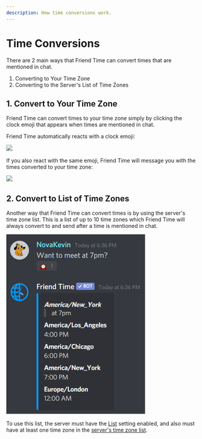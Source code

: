 ```yaml
---
description: How time conversions work.
---
```


# Time Conversions

There are 2 main ways that Friend Time can convert times that are mentioned in chat.

1. Converting to Your Time Zone
2. Converting to the Server's List of Time Zones

## 1. Convert to Your Time Zone

Friend Time can convert times to your time zone simply by clicking the clock emoji that appears when times are mentioned in chat.

Friend Time automatically reacts with a clock emoji:

![](https://i.imgur.com/pm9nCJG.png)

If you also react with the same emoji, Friend Time will message you with the times converted to your time zone:

![](https://i.imgur.com/wMsXvL3.png)

## 2. Convert to List of Time Zones

Another way that Friend Time can convert times is by using the server's time zone list. This is a list of up to 10 time zones which Friend Time will always convert to and send after a time is mentioned in chat.

![](.gitbook/assets/image%20%2861%29%20%281%29%20%282%29%20%282%29.png)

To use this list, the server must have the [List](settings/server-settings/list.md) setting enabled, and also must have at least one time zone in the [server's time zone list](commands/admin-commands/list.md).

